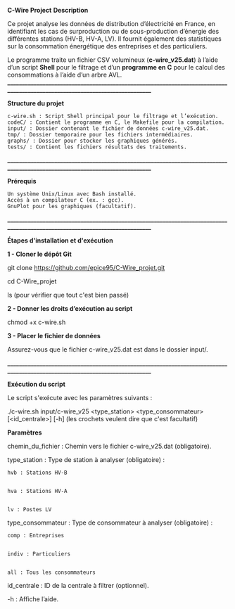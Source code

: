 **C-Wire Project**
**Description**

Ce projet analyse les données de distribution d’électricité en France, en identifiant les cas de surproduction ou de sous-production d’énergie des différentes stations (HV-B, HV-A, LV). Il fournit également des statistiques sur la consommation énergétique des entreprises et des particuliers.

Le programme traite un fichier CSV volumineux (**c-wire_v25.dat**) à l’aide d’un script **Shell** pour le filtrage et d’un **programme en C** pour le calcul des consommations à l’aide d’un arbre AVL.
**____________________________________________________________________________________________________________________________**

**Structure du projet**

    c-wire.sh : Script Shell principal pour le filtrage et l’exécution.
    codeC/ : Contient le programme en C, le Makefile pour la compilation.
    input/ : Dossier contenant le fichier de données c-wire_v25.dat.
    tmp/ : Dossier temporaire pour les fichiers intermédiaires.
    graphs/ : Dossier pour stocker les graphiques générés.
    tests/ : Contient les fichiers résultats des traitements.
**____________________________________________________________________________________________________________________________**

**Prérequis**

    Un système Unix/Linux avec Bash installé.
    Accès à un compilateur C (ex. : gcc).
    GnuPlot pour les graphiques (facultatif).
**____________________________________________________________________________________________________________________________**

**Étapes d'installation et d'exécution**

**1 - Cloner le dépôt Git**

git clone https://github.com/epice95/C-Wire_projet.git


cd C-Wire_projet


ls (pour vérifier que tout c'est bien passé)


**2 - Donner les droits d’exécution au script**

chmod +x c-wire.sh

**3 - Placer le fichier de données**

Assurez-vous que le fichier c-wire_v25.dat est dans le dossier input/.

**____________________________________________________________________________________________________________________________**

**Exécution du script**

Le script s'exécute avec les paramètres suivants :

./c-wire.sh input/c-wire_v25 <type_station> <type_consommateur> [<id_centrale>] [-h]  (les crochets veulent dire que c'est facultatif)

**Paramètres**

chemin_du_fichier : Chemin vers le fichier c-wire_v25.dat (obligatoire).


type_station : Type de station à analyser (obligatoire) :

    hvb : Stations HV-B

    
    hva : Stations HV-A

    
    lv : Postes LV

    

type_consommateur : Type de consommateur à analyser (obligatoire) :

    comp : Entreprises

    
    indiv : Particuliers

    
    all : Tous les consommateurs

    

id_centrale : ID de la centrale à filtrer (optionnel).


-h : Affiche l’aide.

